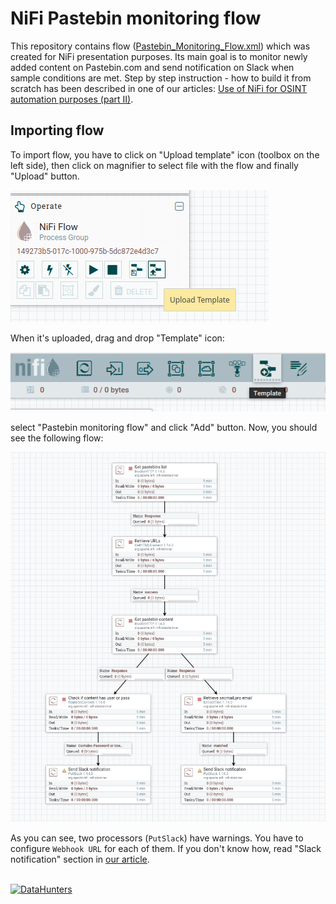 # NiFi Pastebin monitoring flow

This repository contains flow (<a href="https://github.com/data-hunters/nifi-pastebin-monitoring-flow/blob/main/Pastebin_Monitoring_Flow.xml" target="_blank">Pastebin_Monitoring_Flow.xml</a>) which was created for NiFi presentation purposes. Its main goal is to monitor newly added content on Pastebin.com and send notification on Slack when sample conditions are met. Step by step instruction - how to build it from scratch has been described in one of our articles: <a href="https://blog.datahunters.ai/2021/09/use-of-nifi-for-osint-automation-purposes-part-ii" target="_blank">Use of NiFi for OSINT automation purposes (part II)</a>.

## Importing flow
To import flow, you have to click on "Upload template" icon (toolbox on the left side), then click on magnifier to select file with the flow and finally "Upload" button.

![Toolbox with "Upload template" button](https://github.com/data-hunters/nifi-pastebin-monitoring-flow/blob/main/assets/upload_template.png?raw=true)

When it's uploaded, drag and drop "Template" icon:

![Template](https://github.com/data-hunters/nifi-pastebin-monitoring-flow/blob/main/assets/import_template.png?raw=true)

select "Pastebin monitoring flow" and click "Add" button.
Now, you should see the following flow:

![Pastebin monitoring flow](https://github.com/data-hunters/nifi-pastebin-monitoring-flow/blob/main/assets/imported_flow.png?raw=true)

As you can see, two processors (`PutSlack`) have warnings. You have to configure `Webhook URL` for each of them. If you don't know how, read "Slack notification" section in <a href="https://blog.datahunters.ai/2021/09/use-of-nifi-for-osint-automation-purposes-part-ii" target="_blank">our article</a>.
<br/>
<br/>

[![DataHunters](http://datahunters.ai/assets/images/logo_full_small.png)](http://datahunters.ai)
